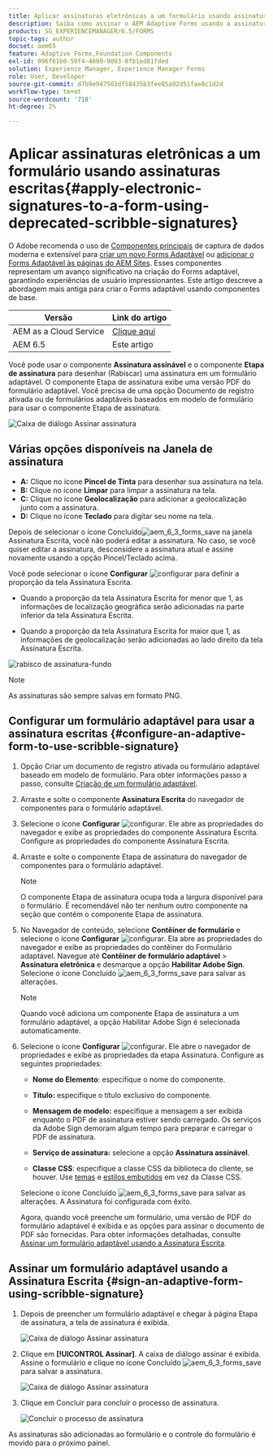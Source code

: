 ```yaml
---
title: Aplicar assinaturas eletrônicas a um formulário usando assinaturas escritas
description: Saiba como assinar o AEM Adaptive Forms usando a assinatura de rabisco. Você pode usar a etapa de assinatura à mão para desenhar a assinatura em um formulário.
products: SG_EXPERIENCEMANAGER/6.5/FORMS
topic-tags: author
docset: aem65
feature: Adaptive Forms,Foundation Components
exl-id: 096f61b0-59f4-4699-9093-8fb1ed81fded
solution: Experience Manager, Experience Manager Forms
role: User, Developer
source-git-commit: d7b9e947503df58435b3fee85a92d51fae8c1d2d
workflow-type: tm+mt
source-wordcount: '718'
ht-degree: 2%

---
```


# Aplicar assinaturas eletrônicas a um formulário usando assinaturas escritas{#apply-electronic-signatures-to-a-form-using-deprecated-scribble-signatures}

O <span class="preview"> Adobe recomenda o uso de [Componentes principais](https://experienceleague.adobe.com/docs/experience-manager-core-components/using/adaptive-forms/introduction.html?lang=pt-BR) de captura de dados moderna e extensível para [criar um novo Forms Adaptável](/help/forms/using/create-an-adaptive-form-core-components.md) ou [adicionar o Forms Adaptável às páginas do AEM Sites](/help/forms/using/create-or-add-an-adaptive-form-to-aem-sites-page.md). Esses componentes representam um avanço significativo na criação do Forms adaptável, garantindo experiências de usuário impressionantes. Este artigo descreve a abordagem mais antiga para criar o Forms adaptável usando componentes de base. </span>


| Versão | Link do artigo |
| -------- | ---------------------------- |
| AEM as a Cloud Service | [Clique aqui](https://experienceleague.adobe.com/docs/experience-manager-cloud-service/content/forms/adaptive-forms-authoring/authoring-adaptive-forms-foundation-components/add-components-to-an-adaptive-form/signing-forms-using-scribble.html) |
| AEM 6.5 | Este artigo |


Você pode usar o componente **Assinatura assinável** e o componente **Etapa de assinatura** para desenhar (Rabiscar) uma assinatura em um formulário adaptável. O componente Etapa de assinatura exibe uma versão PDF do formulário adaptável. Você precisa de uma opção Documento de registro ativada ou de formulários adaptáveis baseados em modelo de formulário para usar o componente Etapa de assinatura.

![Caixa de diálogo Assinar assinatura](/help/forms/using/assets/scribble-signature.png)

## Várias opções disponíveis na Janela de assinatura

* **A:** Clique no ícone **Pincel de Tinta** para desenhar sua assinatura na tela.
* **B:** Clique no ícone **Limpar** para limpar a assinatura na tela.
* **C:** Clique no ícone **Geolocalização** para adicionar a geolocalização junto com a assinatura.
* **D:** Clique no ícone **Teclado** para digitar seu nome na tela.

Depois de selecionar o ícone Concluído![aem_6_3_forms_save](assets/aem_6_3_forms_save.png) na janela Assinatura Escrita, você não poderá editar a assinatura. No caso, se você quiser editar a assinatura, desconsidere a assinatura atual e assine novamente usando a opção Pincel/Teclado acima.

Você pode selecionar o ícone **Configurar** ![configurar](assets/configure.png) para definir a proporção da tela Assinatura Escrita.
* Quando a proporção da tela Assinatura Escrita for menor que 1, as informações de localização geográfica serão adicionadas na parte inferior da tela Assinatura Escrita.

* Quando a proporção da tela Assinatura Escrita for maior que 1, as informações de geolocalização serão adicionadas ao lado direito da tela Assinatura Escrita.

![rabisco de assinatura-fundo](/help/forms/using/assets/scribble-signature-aspectratio.PNG)


>[!NOTE]
>
>As assinaturas são sempre salvas em formato PNG.
>

## Configurar um formulário adaptável para usar a assinatura escritas {#configure-an-adaptive-form-to-use-scribble-signature}

1. Opção Criar um documento de registro ativada ou formulário adaptável baseado em modelo de formulário. Para obter informações passo a passo, consulte [Criação de um formulário adaptável](../../forms/using/creating-adaptive-form.md).
1. Arraste e solte o componente **Assinatura Escrita** do navegador de componentes para o formulário adaptável.
1. Selecione o ícone **Configurar** ![configurar](assets/configure.png). Ele abre as propriedades do navegador e exibe as propriedades do componente Assinatura Escrita. Configure as propriedades do componente Assinatura Escrita.
1. Arraste e solte o componente Etapa de assinatura do navegador de componentes para o formulário adaptável.

   >[!NOTE]
   >
   >O componente Etapa de assinatura ocupa toda a largura disponível para o formulário. É recomendável não ter nenhum outro componente na seção que contém o componente Etapa de assinatura.
   >

1. No Navegador de conteúdo, selecione **Contêiner de formulário** e selecione o ícone **Configurar** ![configurar](/help/forms/using/assets/configure.png). Ela abre as propriedades do navegador e exibe as propriedades do contêiner do Formulário adaptável. Navegue até **Contêiner de formulário adaptável** > **Assinatura eletrônica** e desmarque a opção **Habilitar Adobe Sign**. Selecione o ícone Concluído ![aem_6_3_forms_save](assets/aem_6_3_forms_save.png) para salvar as alterações.

   >[!NOTE]
   >
   >Quando você adiciona um componente Etapa de assinatura a um formulário adaptável, a opção Habilitar Adobe Sign é selecionada automaticamente.
   >

1. Selecione o ícone **Configurar** ![configurar](assets/configure.png). Ele abre o navegador de propriedades e exibe as propriedades da etapa Assinatura. Configure as seguintes propriedades:

   * **Nome do Elemento**: especifique o nome do componente.

   * **Título:** especifique o título exclusivo do componente.
   * **Mensagem de modelo:** especifique a mensagem a ser exibida enquanto o PDF de assinatura estiver sendo carregado. Os serviços da Adobe Sign demoram algum tempo para preparar e carregar o PDF de assinatura.
   * **Serviço de assinatura:** selecione a opção **Assinatura assinável**.

   * **Classe CSS**: especifique a classe CSS da biblioteca do cliente, se houver. Use [temas](../../forms/using/themes.md) e [estilos embutidos](../../forms/using/inline-style-adaptive-forms.md) em vez da Classe CSS.

   Selecione o ícone Concluído ![aem_6_3_forms_save](assets/aem_6_3_forms_save.png) para salvar as alterações. A Assinatura foi configurada com êxito.

   Agora, quando você preenche um formulário, uma versão de PDF do formulário adaptável é exibida e as opções para assinar o documento de PDF são fornecidas. Para obter informações detalhadas, consulte [Assinar um formulário adaptável usando a Assinatura Escrita](../../forms/using/signing-forms-using-scribble.md#sign-an-adaptive-form-using-scribble-signature).

## Assinar um formulário adaptável usando a Assinatura Escrita {#sign-an-adaptive-form-using-scribble-signature}

1. Depois de preencher um formulário adaptável e chegar à página Etapa de assinatura, a tela de assinatura é exibida.

   ![Caixa de diálogo Assinar assinatura](/help/forms/using/assets/esignscribblesign.jpg)

1. Clique em **[!UICONTROL Assinar]**. A caixa de diálogo assinar é exibida. Assine o formulário e clique no ícone Concluído ![aem_6_3_forms_save](assets/aem_6_3_forms_save.png) para salvar a assinatura.

   ![Caixa de diálogo Assinar assinatura](/help/forms/using/assets/scribblewidget.png)

1. Clique em Concluir para concluir o processo de assinatura.

   ![Concluir o processo de assinatura](/help/forms/using/assets/scribblecomplete.jpg)

As assinaturas são adicionadas ao formulário e o controle do formulário é movido para o próximo painel.
